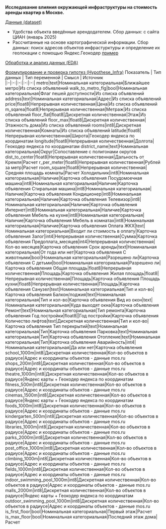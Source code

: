 **Исследование влияния окружающей инфраструктуры на стоимость аренды квартир в Москве.**

[Данные (dataset)](dataset.csv)
- Удобства объекта введённые арендодателем.
Сбор данных: с сайта ЦИАН (январь 2025)
- Рассчитанные на основе картографической информации.
Сбор данных: поиск адресов объектов инфрастурктуры и определение их геолокации с помощью Яндекс.Геокодер [пример](Mall_Geolocation.ipynb)

[Обработка и анализ данных (EDA)](EDA.ipynb)

[Формулирование и проверка гипотез (Hypothese_Infra)](Hypothese_Infra.ipynb)
Показатель | Тип данных | Тип переменной | Смысл | Источник  
|:-|:-:|:-:|:-:|:-:|
metro|text|Номинальная категориальная|Ближайшее метро|Из списка объявлений
walk_to_metro_flg|bool|Номинальная категориальная|Флаг пешей доступности|Из списка объявлений
address|text|Номинальная категориальная|Адрес|Из списка объявлений
price|float8|Непрерывная количественная|Цена|Из списка объявлений
m_sqarea|float8|Непрерывная количественная|Метраж|Из списка объявлений
floor_flat|float8|Дискретная количественная|Этаж|Из списка объявлений
floor_max|float8|Дискретная количественная|Этажность дома|Из списка объявлений
rooms|int8|Дискретная количественная|Комнаты|Из списка объявлений
latitude|float8|Непрерывная количественная|Широта|Геокодер яндекса по координатам
longitude|float8|Непрерывная количественная|Долгота|Геокодер яндекса по координатам
district_name|text|Номинальная категориальная|Округ|Сопоставление с полигонами округов
dist_to_center|float8|Непрерывная количественная|Дальность от Кремля|Расчет
r_per_meter|float8|Непрерывная количественная|Рублей за метр|Расчет
room_square|float8|Непрерывная количественная|Средняя площадь комнаты|Расчет
Холодильник|int8|Номинальная категориальная|Наличие|Карточка объявления
Посудомоечная машина|int8|Номинальная категориальная|Наличие|Карточка объявления
Стиральная машина|int8|Номинальная категориальная|Наличие|Карточка объявления
Кондиционер|int8|Номинальная категориальная|Наличие|Карточка объявления
Телевизор|int8|Номинальная категориальная|Наличие|Карточка объявления
Интернет|int8|Номинальная категориальная|Наличие|Карточка объявления
Мебель на кухне|int8|Номинальная категориальная|Наличие|Карточка объявления
Мебель в комнатах|int8|Номинальная категориальная|Наличие|Карточка объявления
Оплата ЖКХ|text|Номинальная категориальная|Входит ли стоимость в оплату|Карточка объявления
Залог|int4|Непрерывная количественная|Сумма|Карточка объявления
Предоплата_месяцев|int4|Непрерывная количественная|Кол-во месяцев|Карточка объявления
Срок аренды|text|Номинальная категориальная|От года или нет|Карточка объявления
С животными|bool|Номинальная категориальная|Разрешено ли|Карточка объявления
С детьми|bool|Номинальная категориальная|Разрешено ли|Карточка объявления
Общая площадь|float8|Непрерывная количественная|Площадь|Карточка объявления
Жилая площадь|float8|Непрерывная количественная|Площадь|Карточка объявления
Площадь кухни|float8|Непрерывная количественная|Площадь|Карточка объявления
Санузел|text|Номинальная категориальная|Тип и кол-во|Карточка объявления
Балкон/лоджия|text|Номинальная категориальная|Тип и кол-во|Карточка объявления
Вид из окон|text|Номинальная категориальная|Куда выходят окна|Карточка объявления
Ремонт|text|Номинальная категориальная|Тип ремонта|Карточка объявления
Год постройки|float8||Год постройки|Карточка объявления
Количество лифтов|text|Дискретная количественная|Тип и кол-во|Карточка объявления
Тип перекрытий|text|Номинальная категориальная|Тип|Карточка объявления
Парковка|text|Номинальная категориальная|Тип|Карточка объявления
Отопление|text|Номинальная категориальная|Тип|Карточка объявления
Аварийность|int4|Номинальная категориальная|Да или нет|Карточка объявления
school_1000m|int8|Дискретная количественная|Кол-во объектов в радиусе|Адрес и координаты объектов - данные mos.ru
shops_200m|int8|Дискретная количественная|Кол-во объектов в радиусе|Адрес и координаты объектов - данные mos.ru
theatre_1000m|int8|Дискретная количественная|Кол-во объектов в радиусе|Яндекс карты + Геокодер яндекса по координатам  
fitness_500m|int8|Дискретная количественная|Кол-во объектов в радиусе|Адрес и координаты объектов - данные mos.ru
cinemas_1500m|int8|Дискретная количественная|Кол-во объектов в радиусе|Яндекс карты + Геокодер яндекса по координатам
foods_1000m|int8|Дискретная количественная|Кол-во объектов в радиусе|Адрес и координаты объектов - данные mos.ru
kindergarten_500m|int8|Дискретная количественная|Кол-во объектов в радиусе|Адрес и координаты объектов - данные mos.ru
libraries_1000m|int8|Дискретная количественная|Кол-во объектов в радиусе|Адрес и координаты объектов - данные mos.ru
parks_2000m|int8|Дискретная количественная|Кол-во объектов в радиусе|Адрес и координаты объектов - данные mos.ru
post_office_1000m|int8|Дискретная количественная|Кол-во объектов в радиусе|Адрес и координаты объектов - данные mos.ru
climbing_1000m|int8|Дискретная количественная|Кол-во объектов в радиусе|Адрес и координаты объектов - данные mos.ru
fields_1000m|int8|Дискретная количественная|Кол-во объектов в радиусе|Адрес и координаты объектов - данные mos.ru
indoor_swimming_pool_1000m|int8|Дискретная количественная|Кол-во объектов в радиусе|Адрес и координаты объектов - данные mos.ru
malls_2000m|int8|Дискретная количественная|Кол-во объектов в радиусе|Яндекс карты + Геокодер яндекса по координатам
outdoor_swimming_pool_1000m|int8|Дискретная количественная|Кол-во объектов в радиусе|Адрес и координаты объектов - данные mos.ru
is_first_floor|bool|Номинальная категориальная|Первый этаж|Расчет
is_max_floor|bool|Номинальная категориальная|Последний этаж дома|Расчет
